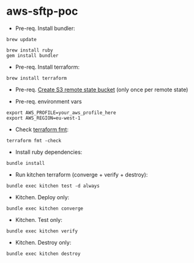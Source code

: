 # aws-sftp-poc
* Pre-req. Install bundler:
```shell script
brew update
```

```shell script
brew install ruby
gem install bundler
```

* Pre-req. Install terraform:
```shell script
brew install terraform
```

* Pre-req. [Create S3 remote state bucket](remote-state/README.md) (only once per remote state)

* Pre-req. environment vars
```shell script
export AWS_PROFILE=your_aws_profile_here
export AWS_REGION=eu-west-1
```

* Check [terraform fmt](https://www.terraform.io/docs/commands/fmt.html):
```shell script
terraform fmt -check
```

* Install ruby dependencies:
```shell script
bundle install
```

* Run kitchen terraform (converge + verify + destroy):
```shell script
bundle exec kitchen test -d always
```

* Kitchen. Deploy only:
```shell script
bundle exec kitchen converge
```

* Kitchen. Test only:
```shell script
bundle exec kitchen verify
```

* Kitchen. Destroy only:
```shell script
bundle exec kitchen destroy
```
